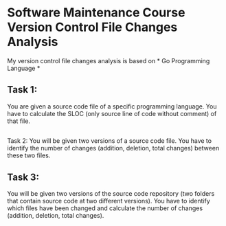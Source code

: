 # Software Maintenance Course Version Control File Changes Analysis
My version control file changes analysis is based on * Go Programming Language *

## Task 1: 
You are given a source code file of a specific programming language. You have to calculate the SLOC (only source line of code without comment) of that file.
##
Task 2: 
You will be given two versions of a source code file. You have to identify the number of changes (addition, deletion, total changes) between these two files.
## Task 3: 
You will be given two versions of the source code repository (two folders that contain source code at two different versions). You have to identify which files have been changed and calculate the number of changes (addition, deletion, total changes).
